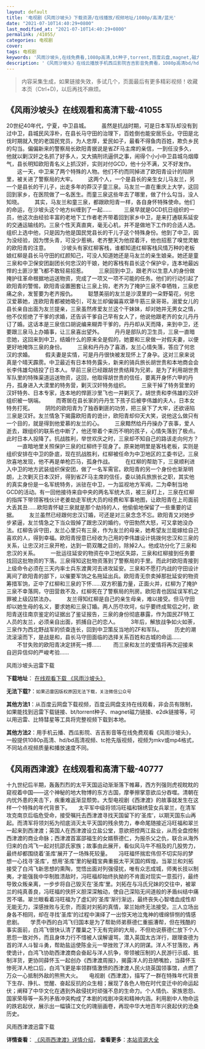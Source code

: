 ```yaml
---
layout: default
title: '电视剧《风雨沙坡头》下载资源/在线播放/视频地址/1080p/高清/蓝光'
date: "2021-07-10T14:40:29+0800"
last_modified_at: "2021-07-10T14:40:29+0800"
permalink: /41055/
categories: 电视剧
cover:
tags: 电视剧
keywords: '风雨沙坡头,在线免费看,1080p高清,bt种子,torrent,百度云盘,magnet,磁力链,迅雷下载资源'
description: '《风雨沙坡头》在线云播放手机西瓜影院吉吉影音免费看，1080p高清bd/hd未删减完整版和tc抢先枪版，mkv/mp4格式，附带bt/torrent种子、magnet/磁力链、百度云盘、网盘资源迅雷下载链接'
---
```


>内容采集生成，如果链接失效，多试几个，页面最后有更多精彩视频！收藏本页（Ctrl+D)，以后再找不麻烦。


## 《风雨沙坡头》在线观看和高清下载-41055

20世纪40年代，宁夏，中卫县城。 　　虽然是抗战时期，可是日本军队却没有到过中卫，县城民风淳朴，在县长马守田的治理下，百姓倒也能安居乐业。守田是北伐时期就入党的老国民党员，为人忠厚，爱民如子，最看不得鱼肉百姓，欺负乡民的勾当。偏偏新来的警察局长欧阳青据说是省ZF马主席的亲信，一到任没多久，他就以剿汉奸之名抓了好多人，又大搞刑讯逼供之事，闹得个小小中卫县城乌烟瘴气，县长明知欧阳青名义上抓汉奸，实则对付GCD，他十分不满，又不好发作。 　　这一天，中卫来了两个特殊的人物。他们不约而同掉进了欧阳青设计的陷阱里，被关进了警察局的大牢。 　　这两个人，一个是县长的亲生女儿马友兰，另一个是县长的干儿子，出走多年的莽汉子童三泉。马友兰一直在重庆上大学，这回回到家乡，在医院做了一名医生。而童三泉这些年去了哪里，做了什么勾当，没人知晓。 　　其实，马友兰和童三泉，都跟欧阳青一样，各自身怀特殊使命。他们的命运，在沙坡头这个地方纠缠到了一起&hellip;… 　　三泉早就是GCD抗日组织的一员，他这次由经验丰富的老地下工作者老齐带着回到家乡中卫，是来打通联系延安的交通运输线的。三泉个性天真直爽，毫无心机，并不是做地下工作的合适人选。组织上选中他，只是因为他是国民党县长的干儿子这个特殊身份。他到了中卫，因为没经验，因为愣头青，可没少惹祸，老齐整天为他捏着汗，他也招惹了嗅觉灵敏的欧阳青的注意。 　　沙坡头有家红柳客栈，谁都知道红柳客栈风情万种的老板娘红柳是县长马守田的红颜知己，可没人知道她还是马友兰的亲生娘亲。她还是童三泉和中卫保安团副团长何忠汉的干娘，她的客栈有县长这个保护伞，连本地最凶悍的土匪沙里飞都不敢轻易招惹。 　　三泉回到中卫，跟老齐以生意人的身份做掩护往革命根据地运送物资，完成了一项又一项不可能的任务。他们的行动引起了欧阳青的警惕，欧阳青设置圈套让三泉上钩，老齐为了掩护三泉不幸牺牲，三泉悲痛之余，发誓要为老齐报仇。 　　聪慧美丽的友兰是沙漠里的一朵野菊花，何忠汉爱慕她，连欧阳青都被她吸引，可友兰却偏偏喜欢犟牛筋三泉哥哥。溺爱女儿的县长亲自出面为友兰提亲，三泉虽然疼爱友兰这个干妹妹，却对她并无男女之情，他不仅拒绝了干爹的求婚，还告诉干爹自己早有<span class="t_tag" onclick="tagshow(event)" href="tag.php?name=%C5%AE%C8%CB">女人了，他说他跟老齐的女儿丹丹订了婚。这话本是三泉信口胡说编来糊弄干爹的，丹丹却从天而降，来到中卫，还要跟三泉马上办婚事，让三泉喜出望外。 　　丹丹是部队的卫生员，三泉一直暗恋她，这回来到中卫，结婚什么的原来全是假的，她要和三泉做一对假夫妻，以便更好地掩饰三泉的身份。 　　三泉和丹丹办了喜酒，友兰心情失落，答应了何忠汉的求婚。 　　假夫妻是实情，可是丹丹很快被发现怀上了身孕。这对三泉来说真是个晴天霹雳。中卫最近有日本特务露头，新来的骑兵旅长胡世贵和本地商会会长李伟雄勾结投了日本人。早前三泉已经跟胡世贵结拜为兄弟，是为了利用胡世贵军队里的特殊渠道运送物资，这回，他取得胡世贵的信任，要离开身怀六甲的丹丹，孤身进入大漠里的特务营，剿灭汉奸特务组织。 　　三泉干掉了特务营里的汉奸特务、日本专家，连本地的悍匪沙里飞也一并剿灭了。胡世贵和李伟雄的汉奸组织被一锅端。 　　而寄居在县长家的丹丹生下孩子后被李伟雄的夫人，日本女特务打死。 　　阴险的欧阳青为了独吞剿匪的功劳，把三泉下了大牢，还欲诬陷三泉是汉奸。友兰情急下揭露欧阳青的诡计，欧阳青却仰天大笑，说他这么做只有一个目的，就是得到他爱慕的友兰的心。 　　三泉黯然给丹丹操办了丧事，爱人逝去，跟组织的联系也中断了，他还带着个来历不明的孩子，心情失落到了极点。此时日本人投降了。抗战胜利，举世欢庆之时，三泉却不知自己的路该走向何方？ 　　一直暗地里关照保护三泉的红柳终于现身了。原来她明里是客栈老板，实则是组织安排在中卫的卧底，现在抗战胜利，红柳被任命为中卫地区的工委书记，三泉欣喜地发现，他不再是单枪匹马，孤身作战。 　　在红柳的帮助下，三泉顺利进入中卫的地方武装组织保安团，做了一名军需官。欧阳青的另一个身份也渐渐明朗，上次剿灭日本汉奸，得到省ZF马主席的信任，委以骑兵旅旅长之职，其实他的真实身份是一名军统特务，派驻在中卫，一为监视地方军阀，二为牵制当地GCD的活动。有一回他接待来自中央的两名军统大员，被三泉盯上，三泉在红柳的指挥下带领客栈伙计老姜劫走军统大员的经费和军事地图，让欧阳青在上司面前大丢其丑……欧阳青怀疑三泉就是那个劫持的人，他偷偷地保留了一些重要的证据。 　　友兰虽然已经跟何忠汉订婚，可还是对三泉念念不忘。欧阳青又对她步步紧逼，友兰情急之下当众毁掉了跟忠汉的婚约，守田勃然大怒，可又拿她没办法。红柳告诉守田，友兰心里只有三泉，作为友兰的母亲，她希望友兰能嫁给自己喜欢的人，得到幸福。欧阳青授意已经收为己用的李伟雄设计挑拨何忠汉和三泉的关系，让忠汉对三泉开枪，达到一箭双雕之目的，除掉2人。他成功分化了三泉和忠汉的关系。 　　一批运往延安的物资在中卫地区失踪，三泉和红柳接到任务要找回这批物资的下落。三泉得知这批物资落到了警察局的手里。而此时欧阳青接到上级命令必须在三天内率士兵东渡黄河去进攻延安。三泉和不愿打内战的守田设计离间了欧阳青的部下，以催要军饷之名拖延出兵。欧阳青无奈卖掉那批延安的物资筹措军饷，正中了红柳和三泉的下怀……双方积蓄力量，正面火并，红柳为了掩护三泉不幸落网，守田营救不及，红柳死在了警察局的刑房。欧阳青也因延误军机之罪被上级囚禁法办。 　　友兰得知红柳是自己的亲生母亲，难以接受。但马守田却以她生母的名义，要求她和三泉订婚。两人历尽坎坷，似乎要终成鸳侣之时，欧阳青送往南京鉴定的证据出了鉴证报告，三泉的身份彻底暴露，作为国民ZF特工人员的友兰，必须亲自出面，抓捕自己的恋人。 　　3年后，解放<span class="t_tag" onclick="tagshow(event)" href="tag.php?name=%D5%BD%D5%F9">战争如火如荼，三泉作为西北野战军的侦查连长，回到中卫策反当地的ZF和军队。 　　历史的潮流滚滚而下，是战是和，县长马守田面临的选择关系百姓和古城的命运…… 　　不甘失败的欧阳青决定拼死一搏&hellip;… 　　而三泉和友兰的<span class="t_tag" onclick="tagshow(event)" href="tag.php?name=%B0%AE%C7%E9">爱情将再次迎接来自迥异信仰的严峻考验……


风雨沙坡头迅雷下载

**下载地址**： [在线观看下载 《风雨沙坡头》](https://www.993dy.com//vod-detail-id-11261.html) 


**无法下载?**：`如果迅雷因版权原因无法下载，关注微信公众号 `

**其他方法1**：从百度云网盘下载视频，百度云网盘支持在线观看，非会员有限制，如果能找到迅雷下载链接、bt/torrent种子、magnet磁力链接、e2dk链接等，可以用迅雷、比特彗星等工具将完整视频下载到本地。

**其他方法2**：用手机云播、西瓜影院、吉吉影音等在线免费观看《风雨沙坡头》，一般提供1080p高清、hd/bd高清视频、tc抢先版视频，视频为mkv或mp4格式，不同站点视频质量和播放速度不同。


## 《风雨西津渡》在线观看和高清下载-40777

十九世纪后半期，轰轰烈烈的太平天国运动渐渐落下帷幕，西方列强则虎视眈眈的窥视着中国——这个神秘的地大物博的东方古国，摩拳擦掌意欲瓜分吞噬。清朝在内忧外患的夹击下，疾重难返渐显颓势。大型电视剧《西津渡》的故事就发生在这样一个特殊的年代背景下。　　太平军中级将领冯旺福和锦绣营女兵翠兰，在清军攻克南京后临危受命，接受嘱托去西津渡寻找天国留下的&lsquo;圣库’，以期天国东山再起。而清军将领刘拓为彻底消灭太平天国的残余势力，奉命尾随接近冯旺福和翠兰一起来到西津渡；英国人在西津渡设立盐公堂，意欲把控两江盐业，从而全盘控制西津渡的商业命脉；西津渡首富邵福生的女婿蔡德仁，为报杀父之仇，联合从海外归来的白鸿飞一起对抗邵氏家族；故事由此展开，看似风马牛不相及的几股势力，最终却都围绕着‘圣库’展开了一场殊死较量。　　冯旺福怀揣宏伟但不切实际的梦想一心找寻&lsquo;圣库’，想用&lsquo;圣库’里的秘籍宝典重振太平天国的辉煌。当翠兰和刘拓接受了白鸿飞新思想的熏陶，觉悟出面对列强侵扰，唯有众志成城，师夷长技以制夷，才能强我中华制胜溃敌时，冯旺福却始终执拗的不肯面对现实一意孤行，最终导致众叛亲离，一步步将自己毁灭在‘圣库’里。刘拓在与冯氏兄妹的交往中，被翠兰的纯真善良，冯旺福的侠肝义胆深深触动，使自己深陷无间道般的矛盾纠结中痛苦不堪。翠兰眼看着冯旺福为了虚幻的‘圣库’渐行渐远，最终丧失心智嗜血成性却无能无力，深感挫败与无奈，而面对刘拓的真情，翠兰始终无法接受。三人立场出身各不相同，却在寻找‘圣库’的过程中演绎了一出惊天地泣鬼神的缠绵悱恻的情感悲剧。　　学贯中西的白鸿飞归国本是为了帮助师弟蔡德仁重振漕帮，但在残酷的事实面前，白鸿飞很快认清了覆巢之下无有完卵的大局，不但劝说蔡德仁放下个人恩怨一致对外，而且身体力行不惜被人误解谩骂，潜入英国太古洋行，跟理查德为首的洋人斗智斗勇，帮助盐运使陈金元一举挫败了洋人的阴谋。洋人不甘落败，再使诡计，白鸿飞协助西津渡商会奋起与洋人抗争，带领被压制的人民游行示威、抵制洋货，更协同薛怀玉一起创办《西津渡周报》，揭露洋人的丑陋嘴脸，当薛怀玉惨死洋人枪口后，白鸿飞更是率领群情激愤的西津渡人民火烧英国领事馆，点燃了万众一心抵制外敌的熊熊大火。　　电视剧《西津渡》，描写了一群在特殊年代背景下生存、挣扎、觉醒、奋起反抗的众生相；展现了各色人物在时代变迁中的命运起伏；阐释了中华文化在遇到外敌侵扰时顽强不息的生命力。个人情仇、家族恩怨、国家荣辱等一系列矛盾冲突构成了本剧的戏剧冲突和精神内涵。利用剧中人物命运的跌宕起伏，展示出一幅镇江文化的瑰丽画卷，再现中华大地百年兴衰起伏的沧桑历史。


风雨西津渡迅雷下载

**详情查看**： [《风雨西津渡》详情介绍](/movie/40777/)， **查看更多**：[本站资源大全](/movie/t/all/)

